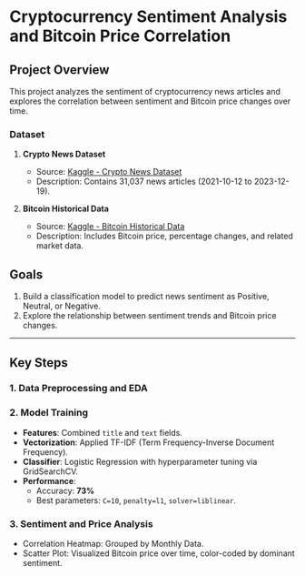 # Cryptocurrency Sentiment Analysis and Bitcoin Price Correlation

## Project Overview
This project analyzes the sentiment of cryptocurrency news articles and explores the correlation between sentiment and Bitcoin price changes over time.

### Dataset
1. **Crypto News Dataset**
   - Source: [Kaggle - Crypto News Dataset](https://www.kaggle.com/datasets/oliviervha/crypto-news/data)
   - Description: Contains 31,037 news articles (2021-10-12 to 2023-12-19).

2. **Bitcoin Historical Data**
   - Source: [Kaggle - Bitcoin Historical Data](https://www.kaggle.com/datasets/armanzhalgasbayev/bitcoin-historical-data-2021-2023)
   - Description: Includes Bitcoin price, percentage changes, and related market data.

## Goals
1. Build a classification model to predict news sentiment as Positive, Neutral, or Negative.
2. Explore the relationship between sentiment trends and Bitcoin price changes.

---

## Key Steps

### 1. Data Preprocessing and EDA
### 2. Model Training
- **Features**: Combined `title` and `text` fields.
- **Vectorization**: Applied TF-IDF (Term Frequency-Inverse Document Frequency).
- **Classifier**: Logistic Regression with hyperparameter tuning via GridSearchCV.
- **Performance**:
  - Accuracy: **73%**
  - Best parameters: `C=10`, `penalty=l1`, `solver=liblinear`.

### 3. Sentiment and Price Analysis
- Correlation Heatmap: Grouped by Monthly Data.
- Scatter Plot: Visualized Bitcoin price over time, color-coded by dominant sentiment.
